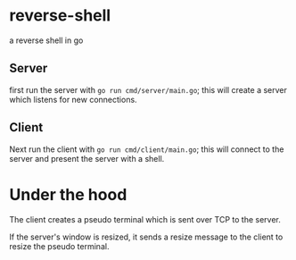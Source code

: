 # reverse-shell
a reverse shell in go

## Server

first run the server with `go run cmd/server/main.go`; this will create a server which listens for new connections.


## Client

Next run the client with `go run cmd/client/main.go`; this will connect to the server and present the server with a shell.


# Under the hood

The client creates a pseudo terminal which is sent over TCP to the server.

If the server's window is resized, it sends a resize message to the client to resize the pseudo terminal.
